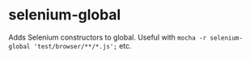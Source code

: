 selenium-global
===============

Adds Selenium constructors to global.  Useful with `mocha -r selenium-global 'test/browser/**/*.js';` etc.

